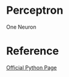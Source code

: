 # Perceptron
One Neuron

# Reference
[Official Python Page](https://packaging.python.org/tutorials/packaging-projects/)
